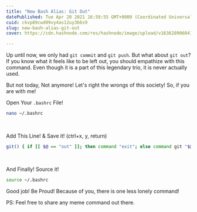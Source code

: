 ```yaml
---
title: "New Bash Alias: Git Out"
datePublished: Tue Apr 20 2021 16:59:55 GMT+0000 (Coordinated Universal Time)
cuid: ckvp89cwd09vy4as12uy3b6s9
slug: new-bash-alias-git-out
cover: https://cdn.hashnode.com/res/hashnode/image/upload/v1636289060415/v4rWENuNt.png

---
```


Up until now, we only had `git commit` and `git push`. But what about `git out`? If you know what it feels like to be left out, you should empathize with this command. Even though it is a part of this legendary trio, it is never actually used.

But not today, Not anymore!
Let's right the wrongs of this society!
So, if you are with me!

Open Your `.bashrc` File!

```Bash
nano ~/.bashrc
```

<br>

Add This Line! & Save it! (ctrl+x, y, return)

```bash
git() { if [[ $@ == "out" ]]; then command "exit"; else command git "$@"; fi; }
```

<br>

And Finally! Source it!

```bash
source ~/.bashrc
```



Good job! Be Proud! Because of you, there is one less lonely command!

PS: Feel free to share any meme command out there.